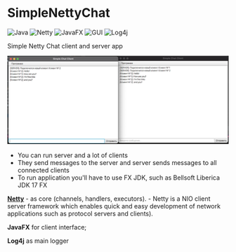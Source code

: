 # SimpleNettyChat

![Java](https://img.shields.io/badge/-Java-05122A?style=flat&logo=Java&logoColor=fffffb) ![Netty](https://img.shields.io/badge/-Netty-05122A?style=flat&logo=Netty) ![JavaFX](https://img.shields.io/badge/-JavaFX-05122A?style=flat&logo=JavaFX) ![GUI](https://img.shields.io/badge/-GUI-05122A?style=flat&logo=GUI) ![Log4j](https://img.shields.io/badge/-Log4j-05122A?style=flat&logo=Log4j)

Simple Netty Chat client and server app

![screenshot](Screenshot.png)

- You can run server and a lot of clients
- They send messages to the server and server sends messages to all connected clients
- To run application you'll have to use FX JDK, such as Bellsoft Liberica JDK 17 FX

**[Netty](https://netty.io/)** - as core (channels, handlers, executors). - Netty is a NIO client server framework which enables quick and easy development of network applications such as protocol servers and clients).

**JavaFX** for client interface;

**Log4j** as main logger